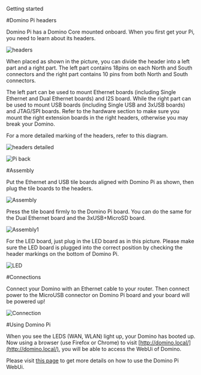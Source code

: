 Getting started

#Domino Pi headers

Domino Pi has a Domino Core mounted onboard. When you first get your Pi, you need to learn about its headers.

![headers](https://static.gl-inet.com/docs/router/en/2/domino/pi/src/pi-headers.jpg)

When placed as shown in the picture, you can divide the header into a left part and a right part. The left part contains 18pins on each North and South connectors and the right part contains 10 pins from both North and South connectors. 

The left part can be used to mount Ethernet boards (including Single Ethernet and Dual Ethernet boards) and I2S board. While the right part can be used to mount USB boards (including Single USB and 3xUSB boards) and JTAG/SPI boards. Refer to the hardware section to make sure you mount the right extension boards in the right headers, otherwise you may break your Domino.

For a more detailed marking of the headers, refer to this diagram.

![headers detailed](https://static.gl-inet.com/docs/router/en/2/domino/pi/src/pi-headers1.jpg)

![Pi back](https://static.gl-inet.com/docs/router/en/2/domino/pi/src/pi-back.jpg)

#Assembly

Put the Ethernet and USB tile boards aligned with Domino Pi as shown, then plug the tile boards to the headers. 

![Assembly](https://static.gl-inet.com/docs/router/en/2/domino/pi/src/assembly.jpg)

Press the tile board firmly to the Domino Pi board. You can do the same for the Dual Ethernet board and the 3xUSB+MicroSD board.

![Assembly1](https://static.gl-inet.com/docs/router/en/2/domino/pi/src/assembly1.jpg)



For the LED board, just plug in the LED board as in this picture. Please make sure the LED board is plugged into the correct position by checking the header markings on the bottom of Domino Pi.

![LED](https://static.gl-inet.com/docs/router/en/2/domino/pi/src/led.jpg)

#Connections

Connect your Domino with an Ethernet cable to your router. Then connect power to the MicroUSB connector on Domino Pi board and your board will be powered up!


![Connection](https://static.gl-inet.com/docs/router/en/2/domino/pi/src/pi-connection.jpg)

#Using Domino Pi

When you see the LEDS (WAN, WLAN) light up, your Domino has booted up. Now using a browser (use Firefox or Chrome) to visit [http://domino.local/](http://domino.local/), you will be able to access the WebUi of Domino.

Please visit [this page](using.md) to get more details on how to use the Domino Pi WebUi.
